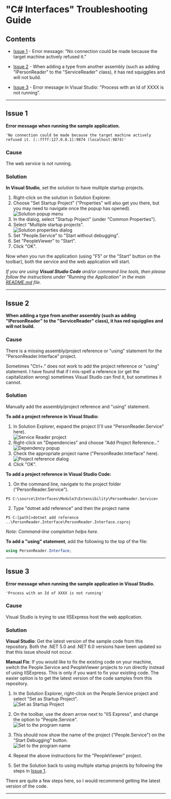 # "C# Interfaces" Troubleshooting Guide

## Contents
- [Issue 1](#issue-1) - Error message: "No connection could be made because the target machine actively refused it."  

- [Issue 2](#issue-2) - When adding a type from another assembly (such as adding "IPersonReader" to the "ServiceReader" class), it has red squigglies and will not build.  

- [Issue 3](#issue-3) - Error message in Visual Studio: "Process with an Id of XXXX is not running".

***

## Issue 1  
**Error message when running the sample application.**
```
'No connection could be made because the target machine actively refused it. [::ffff:127.0.0.1]:9874 (localhost:9874)'
```

### Cause
The web service is not running.

### Solution
**In Visual Studio**, set the solution to have multiple startup projects.
1. Right-click on the solution in Solution Explorer.
2. Choose "Set Startup Project" ("Properties" will also get you there, but you may need to navigate once the popup has opened).  
![Solution popup menu](/images/Solution_popup.png)  
3. In the dialog, select "Startup Project" (under "Common Properties").
4. Select "Multiple startup projects".  
![Solution properties dialog](/images/Startup_dialog.png)  
5. Set "People.Service" to "Start without debugging".
6. Set "PeopleViewer" to "Start".
7. Click "OK".

Now when you run the application (using "F5" or the "Start" button on the toolbar), both the service and the web application will start.

*If you are using **Visual Studio Code** and/or command line tools, then please follow the instructions under "Running the Application" in the main [README.md](/README.md) file.*

***

## Issue 2
**When adding a type from another assembly (such as adding "IPersonReader" to the "ServiceReader" class), it has red squigglies and will not build.**

### Cause
There is a missing assembly/project reference or "using" statement for the "PersonReader.Interface" project.  

Sometimes "Ctrl+." does not work to add the project reference or "using" statement. I have found that if I mis-spell a reference (or get the capitalization wrong) sometimes Visual Studio can find it, but sometimes it cannot.

### Solution
Manually add the assembly/project reference and "using" statement.

**To add a project reference in Visual Studio:**  
1. In Solution Explorer, expand the project (I'll use "PersonReader.Service" here).  
![Service Reader project](/images/ServiceReader_project.png)  
2. Right-click on "Dependencies" and choose "Add Project Reference..."  
![Dependency popup](/images/Dependency_popup.png)  
3. Check the appropriate project name ("PersonReader.Interface" here).  
![Project reference dialog](/images/ProjectReference_dialog.png)  
4. Click "OK".

**To add a project reference in Visual Studio Code:**  
1. On the command line, navigate to the project folder ("PersonReader.Service").
```
PS C:\source\Interfaces\Module3\Extensibility\PersonReader.Service>
```
2. Type "dotnet add reference" and then the project name
```
PS C:[path]>dotnet add reference ..\PersonReader.Interface\PersonReader.Interface.csproj
```
*Note: Command-line completion helps here.*  

**To add a "using" statement**, add the following to the top of the file:

```c#
using PersonReader.Interface;
```

***
## Issue 3  
**Error message when running the sample application in Visual Studio.**
```
'Process with an Id of XXXX is not running'
```

### Cause
Visual Studio is trying to use IISExpress host the web application.

### Solution
**Visual Studio**: Get the latest version of the sample code from this repository. Both the .NET 5.0 and .NET 6.0 versions have been updated so that this issue should not occur.

**Manual Fix**: If you would like to fix the existing code on your machine, switch the People.Service and PeopleViewer projects to run directly instead of using IISExpress. This is only if you want to fix your existing code. The easier option is to get the latest version of the code samples from this repository.

1. In the Solution Explorer, right-click on the People.Service project and select "Set as Startup Project".  
![Set as Startup Project](/images/Set_as_Startup.png)  

2. On the toolbar, use the down arrow next to "IIS Express", and change the option to "People.Service".  
![Set to the program name](/images/Set_to_program.png)  

3. This should now show the name of the project ("People.Service") on the "Start Debugging" button.  
![Set to the program name](/images/Program_set.png)  

4. Repeat the above instructions for the "PeopleViewer" project.

5. Set the Solution back to using multiple startup projects by following the steps in [Issue 1](#issue-1).

There are quite a few steps here, so I would recommend getting the latest version of the code.
***

